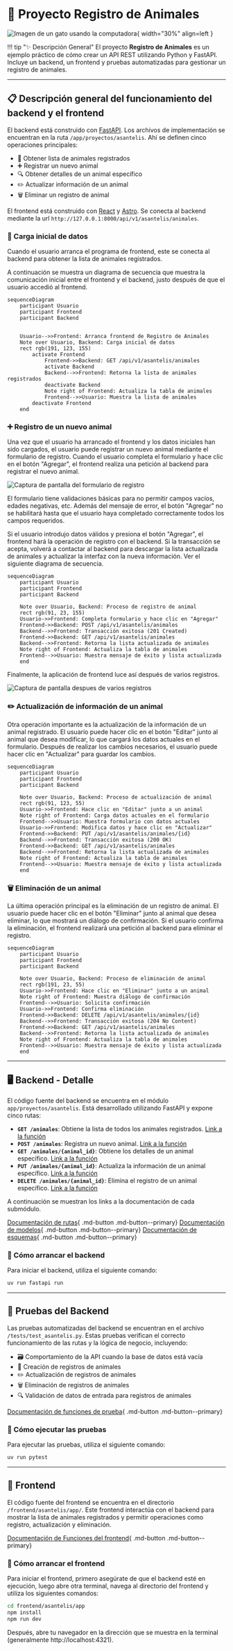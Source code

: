 # 🐾 Proyecto Registro de Animales

![Imagen de un gato usando la computadora](https://www.teknofilo.com/wp-content/uploads/2023/05/catgpt-teknofilo-1280x717.jpg){ width="30%" align=left }

!!! tip "✨ Descripción General"
    El proyecto **Registro de Animales** es un ejemplo práctico de cómo crear un API REST utilizando Python y FastAPI. Incluye un backend, un frontend y pruebas automatizadas para gestionar un registro de animales.

---

## 📋 Descripción general del funcionamiento del backend y el frontend

El backend está construido con [FastAPI](https://fastapi.tiangolo.com/). Los archivos de implementación se encuentran en la ruta `/app/proyectos/asantelis`. Ahí se definen cinco operaciones principales:

- 📜 Obtener lista de animales registrados
- ➕ Registrar un nuevo animal
- 🔍 Obtener detalles de un animal específico
- ✏️ Actualizar información de un animal
- 🗑️ Eliminar un registro de animal

El frontend está construido con [React](https://reactjs.org/) y [Astro](https://astro.build/). Se conecta al backend mediante la url `http://127.0.0.1:8000/api/v1/asantelis/animales`.

### 🔄 Carga inicial de datos

Cuando el usuario arranca el programa de frontend, este se conecta al backend para obtener la lista de animales registrados.

A continuación se muestra un diagrama de secuencia que muestra la comunicación inicial entre el frontend y el backend, justo después de que el usuario accedió al frontend.

```mermaid
sequenceDiagram
    participant Usuario
    participant Frontend
    participant Backend


    Usuario-->>Frontend: Arranca frontend de Registro de Animales
    Note over Usuario, Backend: Carga inicial de datos
    rect rgb(191, 123, 155)
        activate Frontend
            Frontend->>Backend: GET /api/v1/asantelis/animales
            activate Backend
            Backend-->>Frontend: Retorna la lista de animales registrados
            deactivate Backend
            Note right of Frontend: Actualiza la tabla de animales
            Frontend-->>Usuario: Muestra la lista de animales
        deactivate Frontend
    end
```

### ➕ Registro de un nuevo animal

Una vez que el usuario ha arrancado el frontend y los datos iniciales han sido cargados, el usuario puede registrar un nuevo animal mediante el formulario de registro. Cuando el usuario completa el formulario y hace clic en el botón "Agregar", el frontend realiza una petición al backend para registrar el nuevo animal.

![Captura de pantalla del formulario de registro](image-3.png)

El formulario tiene validaciones básicas para no permitir campos vacíos, edades negativas, etc. Además del mensaje de error, el botón "Agregar" no se habilitará hasta que el usuario haya completado correctamente todos los campos requeridos.

Si el usuario introdujo datos válidos y presiona el botón "Agregar", el frontend hará la operación de registro con el backend. Si la transacción se acepta, volverá a contactar al backend para descargar la lista actualizada de animales y actualizar la interfaz con la nueva información. Ver el siguiente diagrama de secuencia.

```mermaid
sequenceDiagram
    participant Usuario
    participant Frontend
    participant Backend

    Note over Usuario, Backend: Proceso de registro de animal
    rect rgb(91, 23, 155)
    Usuario->>Frontend: Completa formulario y hace clic en "Agregar"
    Frontend->>Backend: POST /api/v1/asantelis/animales
    Backend-->>Frontend: Transacción exitosa (201 Created)
    Frontend->>Backend: GET /api/v1/asantelis/animales
    Backend-->>Frontend: Retorna la lista actualizada de animales
    Note right of Frontend: Actualiza la tabla de animales
    Frontend-->>Usuario: Muestra mensaje de éxito y lista actualizada
    end
```

Finalmente, la aplicación de frontend luce así después de varios registros.

![Captura de pantalla despues de varios registros](image-2.png)

### ✏️ Actualización de información de un animal

Otra operación importante es la actualización de la información de un animal registrado. El usuario puede hacer clic en el botón "Editar" junto al animal que desea modificar, lo que cargará los datos actuales en el formulario. Después de realizar los cambios necesarios, el usuario puede hacer clic en "Actualizar" para guardar los cambios.

```mermaid
sequenceDiagram
    participant Usuario
    participant Frontend
    participant Backend

    Note over Usuario, Backend: Proceso de actualización de animal
    rect rgb(91, 123, 55)
    Usuario->>Frontend: Hace clic en "Editar" junto a un animal
    Note right of Frontend: Carga datos actuales en el formulario
    Frontend-->>Usuario: Muestra formulario con datos actuales
    Usuario->>Frontend: Modifica datos y hace clic en "Actualizar"
    Frontend->>Backend: PUT /api/v1/asantelis/animales/{id}
    Backend-->>Frontend: Transacción exitosa (200 OK)
    Frontend->>Backend: GET /api/v1/asantelis/animales
    Backend-->>Frontend: Retorna la lista actualizada de animales
    Note right of Frontend: Actualiza la tabla de animales
    Frontend-->>Usuario: Muestra mensaje de éxito y lista actualizada
    end
```

### 🗑️ Eliminación de un animal

La última operación principal es la eliminación de un registro de animal. El usuario puede hacer clic en el botón "Eliminar" junto al animal que desea eliminar, lo que mostrará un diálogo de confirmación. Si el usuario confirma la eliminación, el frontend realizará una petición al backend para eliminar el registro.

```mermaid
sequenceDiagram
    participant Usuario
    participant Frontend
    participant Backend

    Note over Usuario, Backend: Proceso de eliminación de animal
    rect rgb(191, 23, 55)
    Usuario->>Frontend: Hace clic en "Eliminar" junto a un animal
    Note right of Frontend: Muestra diálogo de confirmación
    Frontend-->>Usuario: Solicita confirmación
    Usuario->>Frontend: Confirma eliminación
    Frontend->>Backend: DELETE /api/v1/asantelis/animales/{id}
    Backend-->>Frontend: Transacción exitosa (204 No Content)
    Frontend->>Backend: GET /api/v1/asantelis/animales
    Backend-->>Frontend: Retorna la lista actualizada de animales
    Note right of Frontend: Actualiza la tabla de animales
    Frontend-->>Usuario: Muestra mensaje de éxito y lista actualizada
    end
```

---

## 🖥️ Backend - Detalle

El código fuente del backend se encuentra en el módulo `app/proyectos/asantelis`. Está desarrollado utilizando FastAPI y expone cinco rutas:

- **`GET /animales`**: Obtiene la lista de todos los animales registrados. [Link a la función](backend.md#app.proyectos.asantelis.routes.animals_list)
- **`POST /animales`**: Registra un nuevo animal. [Link a la función](backend.md#app.proyectos.asantelis.routes.create_animal)
- **`GET /animales/{animal_id}`**: Obtiene los detalles de un animal específico. [Link a la función](backend.md#app.proyectos.asantelis.routes.get_animal)
- **`PUT /animales/{animal_id}`**: Actualiza la información de un animal específico. [Link a la función](backend.md#app.proyectos.asantelis.routes.update_animal)
- **`DELETE /animales/{animal_id}`**: Elimina el registro de un animal específico. [Link a la función](backend.md#app.proyectos.asantelis.routes.delete_animal)

A continuación se muestran los links a la documentación de cada submódulo.

[Documentación de rutas](autodocs.md#routes){ .md-button .md-button--primary}
[Documentación de modelos](autodocs.md#models){ .md-button .md-button--primary}
[Documentación de esquemas](autodocs.md#schemas){ .md-button .md-button--primary}


### 🚀 Cómo arrancar el backend

Para iniciar el backend, utiliza el siguiente comando:

```bash
uv run fastapi run
```

---

## 🧪 Pruebas del Backend

Las pruebas automatizadas del backend se encuentran en el archivo `/tests/test_asantelis.py`. Estas pruebas verifican el correcto funcionamiento de las rutas y la lógica de negocio, incluyendo:

- 🗃️ Comportamiento de la API cuando la base de datos está vacía
- 🐾 Creación de registros de animales
- ✏️ Actualización de registros de animales
- 🗑️ Eliminación de registros de animales
- 🔍 Validación de datos de entrada para registros de animales

[Documentación de funciones de prueba](tests.md){ .md-button .md-button--primary}

### 🧪 Cómo ejecutar las pruebas
Para ejecutar las pruebas, utiliza el siguiente comando:

```bash
uv run pytest
```

---

## 🎨 Frontend

El código fuente del frontend se encuentra en el directorio `/frontend/asantelis/app/`. Este frontend interactúa con el backend para mostrar la lista de animales registrados y permitir operaciones como registro, actualización y eliminación.

[Documentación de Funciones del frontend](frontend.md){ .md-button .md-button--primary}


### 🚀 Cómo arrancar el frontend

Para iniciar el frontend, primero asegúrate de que el backend esté en ejecución, luego abre otra terminal, navega al directorio del frontend y utiliza los siguientes comandos:

```bash
cd frontend/asantelis/app
npm install
npm run dev
```

Después, abre tu navegador en la dirección que se muestra en la terminal (generalmente http://localhost:4321).
